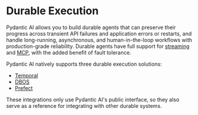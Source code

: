 # Durable Execution

Pydantic AI allows you to build durable agents that can preserve their progress across transient API failures and application errors or restarts, and handle long-running, asynchronous, and human-in-the-loop workflows with production-grade reliability. Durable agents have full support for [streaming](../agents.md#streaming-all-events) and [MCP](../mcp/client.md), with the added benefit of fault tolerance.

Pydantic AI natively supports three durable execution solutions:

- [Temporal](./temporal.md)
- [DBOS](./dbos.md)
- [Prefect](./prefect.md)

These integrations only use Pydantic AI's public interface, so they also serve as a reference for integrating with other durable systems.
